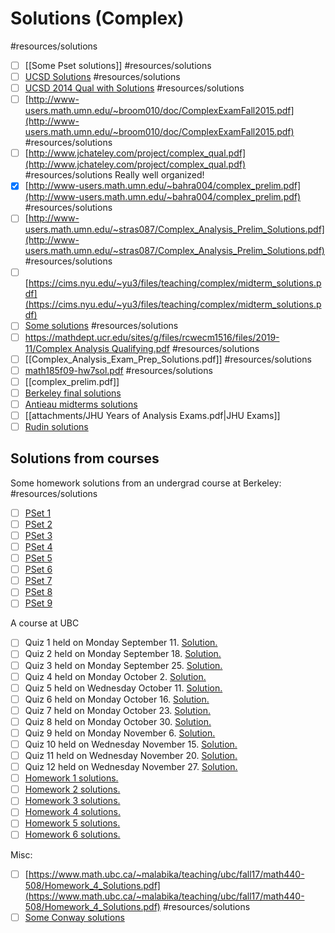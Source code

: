 # Solutions (Complex)

#resources/solutions 

- [ ] [[Some Pset solutions]]
	#resources/solutions
- [ ]  [UCSD Solutions](http://www.math.ucsd.edu/~jagler/courses/220-S14/pdf/Qual%20(version%202)%20Solutions.pdf)
	#resources/solutions
- [ ]  [UCSD 2014 Qual with Solutions](http://www.math.ucsd.edu/~jagler/courses/220-S14/pdf/Qual%20(version%202)%20Solutions.pdf) #resources/solutions
- [ ]  [http://www-users.math.umn.edu/~broom010/doc/ComplexExamFall2015.pdf](http://www-users.math.umn.edu/~broom010/doc/ComplexExamFall2015.pdf) 
	#resources/solutions
- [ ]  [http://www.jchateley.com/project/complex_qual.pdf](http://www.jchateley.com/project/complex_qual.pdf) 
	#resources/solutions
			Really well organized!
- [x]  [http://www-users.math.umn.edu/~bahra004/complex_prelim.pdf](http://www-users.math.umn.edu/~bahra004/complex_prelim.pdf) 
	#resources/solutions
- [ ]  [http://www-users.math.umn.edu/~stras087/Complex_Analysis_Prelim_Solutions.pdf](http://www-users.math.umn.edu/~stras087/Complex_Analysis_Prelim_Solutions.pdf) 
	#resources/solutions
- [ ]  [https://cims.nyu.edu/~yu3/files/teaching/complex/midterm_solutions.pdf](https://cims.nyu.edu/~yu3/files/teaching/complex/midterm_solutions.pdf)
- [ ]  [Some solutions](https://www.isibang.ac.in/~statmath/oldqp/Sol/Complex%20Analysis%20Sol%202009-10) 
	#resources/solutions
- [ ]  [https://mathdept.ucr.edu/sites/g/files/rcwecm1516/files/2019-11/Complex Analysis Qualifying.pdf](https://mathdept.ucr.edu/sites/g/files/rcwecm1516/files/2019-11/Complex%20Analysis%20Qualifying.pdf) 
	#resources/solutions
- [ ]  [[Complex_Analysis_Exam_Prep_Solutions.pdf]] 
	#resources/solutions
- [ ]  [math185f09-hw7sol.pdf](attachments/math185f09-hw7sol.pdf) 
	#resources/solutions
- [ ]  [[complex_prelim.pdf]]
- [ ]  [Berkeley final solutions](https://math.berkeley.edu/~nikhil/courses/185.f15/finalsol.pdf)
- [ ]  [Antieau midterms solutions](https://math.northwestern.edu/~antieau/201202-132/midterm-sols.pdf)
- [ ] [[attachments/JHU Years of Analysis Exams.pdf|JHU Exams]]
- [ ] [Rudin solutions](https://pages.uoregon.edu/ncp/Courses/Math618_Sp20_Web/HW/618_Sp20_HW06_Soln.pdf)

## Solutions from courses

Some homework solutions from an undergrad course at Berkeley: 
	#resources/solutions

- [ ] [PSet 1](https://math.berkeley.edu/~murphy/185-Solutions1.pdf) 
- [ ] [PSet 2](https://math.berkeley.edu/~murphy/185-Solutions2.pdf) 
- [ ]  [PSet 3](https://math.berkeley.edu/~murphy/185-Solutions3.pdf) 
- [ ]  [PSet 4](https://math.berkeley.edu/~murphy/185-Solutions4.pdf) 
- [ ]  [PSet 5](https://math.berkeley.edu/~murphy/185-Solutions5.pdf) 
- [ ]  [PSet 6](https://math.berkeley.edu/~murphy/185-Solutions6.pdf) 
- [ ]  [PSet 7](https://math.berkeley.edu/~murphy/185-Solutions7.pdf) 
- [ ]  [PSet 8](https://math.berkeley.edu/~murphy/185-Solutions8.pdf) 
- [ ]  [PSet 9](https://math.berkeley.edu/~murphy/185-Solutions9.pdf) 

A course at UBC

-   [ ] Quiz 1 held on Monday September 11. [Solution.](https://personal.math.ubc.ca/~malabika/teaching/ubc/fall17/math440-508/Quiz1-Solution.pdf)
-   [ ] Quiz 2 held on Monday September 18. [Solution.](https://personal.math.ubc.ca/~malabika/teaching/ubc/fall17/math440-508/Quiz2-Solution.pdf)
-   [ ] Quiz 3 held on Monday September 25. [Solution.](https://personal.math.ubc.ca/~malabika/teaching/ubc/fall17/math440-508/Quiz3-Solution.pdf)
-   [ ] Quiz 4 held on Monday October 2. [Solution.](https://personal.math.ubc.ca/~malabika/teaching/ubc/fall17/math440-508/Quiz4-Solution.pdf)
-   [ ] Quiz 5 held on Wednesday October 11. [Solution.](https://personal.math.ubc.ca/~malabika/teaching/ubc/fall17/math440-508/Quiz5-Solution.pdf)
-   [ ] Quiz 6 held on Monday October 16. [Solution.](https://personal.math.ubc.ca/~malabika/teaching/ubc/fall17/math440-508/Quiz6-Solution.pdf)
-   [ ] Quiz 7 held on Monday October 23. [Solution.](https://personal.math.ubc.ca/~malabika/teaching/ubc/fall17/math440-508/Quiz7-Solution.pdf)
-   [ ] Quiz 8 held on Monday October 30. [Solution.](https://personal.math.ubc.ca/~malabika/teaching/ubc/fall17/math440-508/Quiz8-Solution.pdf)
-   [ ] Quiz 9 held on Monday November 6. [Solution.](https://personal.math.ubc.ca/~malabika/teaching/ubc/fall17/math440-508/Quiz9-Solution.pdf)
-   [ ] Quiz 10 held on Wednesday November 15. [Solution.](https://personal.math.ubc.ca/~malabika/teaching/ubc/fall17/math440-508/Quiz10-Solution.pdf)
-   [ ] Quiz 11 held on Wednesday November 20. [Solution.](https://personal.math.ubc.ca/~malabika/teaching/ubc/fall17/math440-508/Quiz11-Solution.pdf)
-  [ ] Quiz 12 held on Wednesday November 27. [Solution.](https://personal.math.ubc.ca/~malabika/teaching/ubc/fall17/math440-508/Quiz12-Solution.pdf)
-   [ ] [Homework 1 solutions.](https://personal.math.ubc.ca/~malabika/teaching/ubc/fall17/math440-508/Homework_1_Solutions.pdf)
-   [ ] [Homework 2 solutions.](https://personal.math.ubc.ca/~malabika/teaching/ubc/fall17/math440-508/Homework_2_Solutions.pdf)
-   [ ] [Homework 3 solutions.](https://personal.math.ubc.ca/~malabika/teaching/ubc/fall17/math440-508/Homework_3_Solutions.pdf)
-   [ ] [Homework 4 solutions.](https://personal.math.ubc.ca/~malabika/teaching/ubc/fall17/math440-508/Homework_4_Solutions.pdf)
-   [ ] [Homework 5 solutions.](https://personal.math.ubc.ca/~malabika/teaching/ubc/fall17/math440-508/Homework_5_Solutions.pdf)
-   [ ] [Homework 6 solutions.](https://personal.math.ubc.ca/~malabika/teaching/ubc/fall17/math440-508/Homework_6_Solutions.pdf)

Misc:

- [ ]  [https://www.math.ubc.ca/~malabika/teaching/ubc/fall17/math440-508/Homework_4_Solutions.pdf](https://www.math.ubc.ca/~malabika/teaching/ubc/fall17/math440-508/Homework_4_Solutions.pdf) 
	#resources/solutions 
- [ ] [Some Conway solutions](https://mathweb.ucsd.edu/~jagler/courses/220A-F17/pdf/Homework%25206%2520Solutions.pdf)